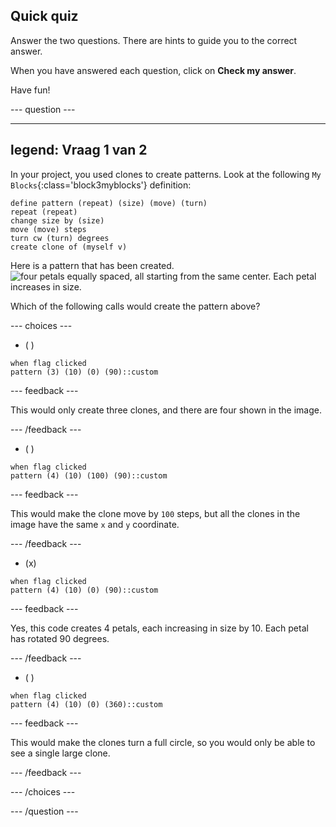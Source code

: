 ## Quick quiz

Answer the two questions. There are hints to guide you to the correct answer.

When you have answered each question, click on **Check my answer**.

Have fun!

--- question ---

---
legend: Vraag 1 van 2
---

In your project, you used clones to create patterns. Look at the following `My Blocks`{:class='block3myblocks'} definition:

```blocks3
define pattern (repeat) (size) (move) (turn)
repeat (repeat)
change size by (size)
move (move) steps
turn cw (turn) degrees
create clone of (myself v)
```

Here is a pattern that has been created. ![four petals equally spaced, all starting from the same center. Each petal increases in size.](images/quiz_1.png)

Which of the following calls would create the pattern above?

--- choices ---

- ( )
```blocks3
when flag clicked
pattern (3) (10) (0) (90)::custom
```
  --- feedback ---

This would only create three clones, and there are four shown in the image.

  --- /feedback ---

- ( )

```blocks3
when flag clicked
pattern (4) (10) (100) (90)::custom
```

  --- feedback ---

This would make the clone move by `100` steps, but all the clones in the image have the same `x` and `y` coordinate.

  --- /feedback ---

- (x)

```blocks3
when flag clicked
pattern (4) (10) (0) (90)::custom
```

  --- feedback ---

Yes, this code creates 4 petals, each increasing in size by 10. Each petal has rotated 90 degrees.

  --- /feedback ---

- ( )

```blocks3
when flag clicked
pattern (4) (10) (0) (360)::custom
```

  --- feedback ---

This would make the clones turn a full circle, so you would only be able to see a single large clone.

  --- /feedback ---

--- /choices ---

--- /question ---
